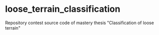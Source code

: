 # loose_terrain_classification
Repository contest source code of mastery thesis "Classification of loose terrain"
